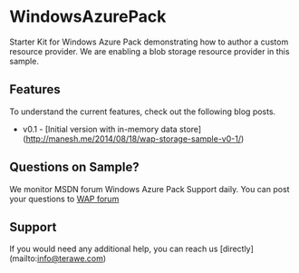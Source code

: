 WindowsAzurePack
================
Starter Kit for Windows Azure Pack demonstrating how to author a custom resource provider. We are enabling a blob storage resource provider in this sample.

Features
-------
To understand the current features, check out the following blog posts.
* v0.1 - [Initial version with in-memory data store] (http://manesh.me/2014/08/18/wap-storage-sample-v0-1/)

Questions on Sample?
-------
We monitor MSDN forum Windows Azure Pack Support daily. You can post your questions to [WAP forum](http://social.msdn.microsoft.com/Forums/windowsazure/en-US/home?forum=windowsazurepack)

Support
-------
If you would need any additional help, you can reach us [directly] (mailto:info@terawe.com)
